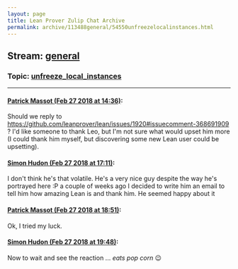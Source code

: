 ```yaml
---
layout: page
title: Lean Prover Zulip Chat Archive 
permalink: archive/113488general/54550unfreezelocalinstances.html
---
```


## Stream: [general](index.html)
### Topic: [unfreeze_local_instances](54550unfreezelocalinstances.html)

---

#### [Patrick Massot (Feb 27 2018 at 14:36)](https://leanprover.zulipchat.com/#narrow/stream/113488-general/topic/unfreeze_local_instances/near/123043264):
Should we reply to https://github.com/leanprover/lean/issues/1920#issuecomment-368691909 ? I'd like someone to thank Leo, but I'm not sure what would upset him more (I could thank him myself, but discovering some new Lean user could be upsetting).

#### [Simon Hudon (Feb 27 2018 at 17:11)](https://leanprover.zulipchat.com/#narrow/stream/113488-general/topic/unfreeze_local_instances/near/123048252):
I don't think he's that volatile. He's a very nice guy despite the way he's portrayed here :P a couple of weeks ago I decided to write him an email to tell him how amazing Lean is and thank him. He seemed happy about it

#### [Patrick Massot (Feb 27 2018 at 18:51)](https://leanprover.zulipchat.com/#narrow/stream/113488-general/topic/unfreeze_local_instances/near/123051626):
Ok, I tried my luck.

#### [Simon Hudon (Feb 27 2018 at 19:48)](https://leanprover.zulipchat.com/#narrow/stream/113488-general/topic/unfreeze_local_instances/near/123053839):
Now to wait and see the reaction ... *eats pop corn* :wink:

